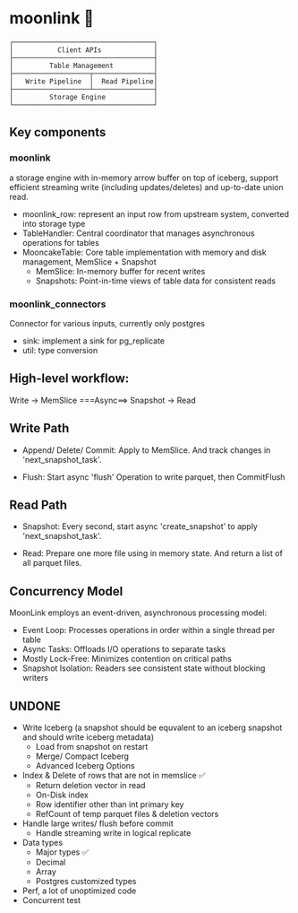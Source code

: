 # moonlink 🥮


```
┌───────────────────────────────────┐
│           Client APIs             │
├───────────────────────────────────┤
│         Table Management          │
├───────────────────┬───────────────┤
│   Write Pipeline  │  Read Pipeline│
├───────────────────┴───────────────┤
│         Storage Engine            │
└───────────────────────────────────┘
```

## Key components

### moonlink
a storage engine with in-memory arrow buffer on top of iceberg, support efficient streaming write (including updates/deletes) and up-to-date union read.

- moonlink_row: represent an input row from upstream system, converted into storage type
- TableHandler: Central coordinator that manages asynchronous operations for tables
- MooncakeTable: Core table implementation with memory and disk management, MemSlice + Snapshot
  - MemSlice: In-memory buffer for recent writes
  - Snapshots: Point-in-time views of table data for consistent reads

### moonlink_connectors
Connector for various inputs, currently only postgres
- sink: implement a sink for pg_replicate
- util: type conversion


## High-level workflow:

Write -> MemSlice ===Async==> Snapshot -> Read

## Write Path
- Append/ Delete/ Commit: Apply to MemSlice. And track changes in 'next_snapshot_task'.

- Flush: Start async 'flush' Operation to write parquet, then CommitFlush

## Read Path
- Snapshot: Every second, start async 'create_snapshot' to apply 'next_snapshot_task'.

- Read: Prepare one more file using in memory state. And return a list of all parquet files. 


## Concurrency Model

MoonLink employs an event-driven, asynchronous processing model:

- Event Loop: Processes operations in order within a single thread per table
- Async Tasks: Offloads I/O operations to separate tasks
- Mostly Lock-Free: Minimizes contention on critical paths
- Snapshot Isolation: Readers see consistent state without blocking writers


## UNDONE
- Write Iceberg (a snapshot should be equvalent to an iceberg snapshot and should write iceberg metadata)
  - Load from snapshot on restart
  - Merge/ Compact Iceberg
  - Advanced Iceberg Options
- Index & Delete of rows that are not in memslice ✅
  - Return deletion vector in read
  - On-Disk index
  - Row identifier other than int primary key
  - RefCount of temp parquet files & deletion vectors
- Handle large writes/ flush before commit
  - Handle streaming write in logical replicate
- Data types
  - Major types ✅
  - Decimal
  - Array
  - Postgres customized types
- Perf, a lot of unoptimized code
- Concurrent test
